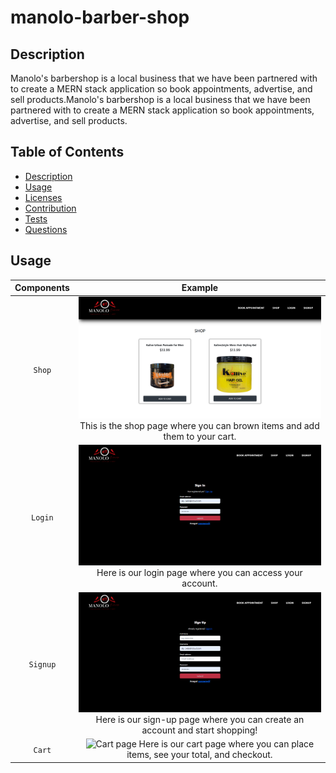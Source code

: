 # manolo-barber-shop


## Description
Manolo's barbershop is a local business that we have been partnered with to create a MERN stack application so book appointments, advertise, and sell products.Manolo's barbershop is a local business that we have been partnered with to create a MERN stack application so book appointments, advertise, and sell products.

## Table of Contents
* [Description](#description)
* [Usage](#usage)
* [Licenses](#licenses)
* [Contribution](#contribution)
* [Tests](#tests)
* [Questions](#questions)

## Usage
| Components | Example |
 |:-------: |:------: |
 |`Shop`|  ![shop page](client/src/assets/images/manolos%20shop.png) This is the shop page where you can brown items and add them to your cart. |
 |`Login`|   ![login page](client/src/assets/images/manolos%20login.png) Here is our login page where you can access your account.   |
 |`Signup`| ![Signup page](client/src/assets/images/manolos%20signup.png) Here is our sign-up page where you can create an account and start shopping!|
|`Cart`| ![Cart page](client/src/assets/images) Here is our cart page where you can place items, see your total, and checkout. |

